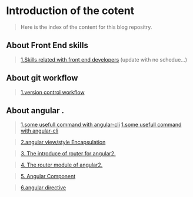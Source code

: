 # Introduction of the cotent
> Here is the index of the content for this blog repositry.

## About Front End skills

> [1.Skills related with front end developers](https://github.com/hbzyin/blog/blob/master/%E7%9F%A5%E8%AF%86%E5%AE%8C%E5%96%84%E4%BD%93%E7%B3%BB.md) (update with no schedue...)

## About git workflow

> [1.version control workflow](https://github.com/hbzyin/blog/blob/master/git-workflow.md)

## About angular .

> [1.some usefull command with angular-cli](https://github.com/hbzyin/blog/blob/master/angularCLI.md)
> [1.some usefull command with angular-cli](./angularCLI.md)

> [2.angular view/style Encapsulation](https://github.com/hbzyin/blog/blob/master/angular-view-Encapsulation.md)

> [3. The introduce of router for angular2.](https://github.com/hbzyin/blog/blob/master/angular-router1.md)

> [4. The router module of angular2.](https://github.com/hbzyin/blog/blob/master/angular-router2.md)

> [5. Angular Component](https://github.com/hbzyin/blog/blob/master/angular-component-class.md)

> [6.angular directive](https://github.com/hbzyin/blog/blob/master/angular-directive1.md)

